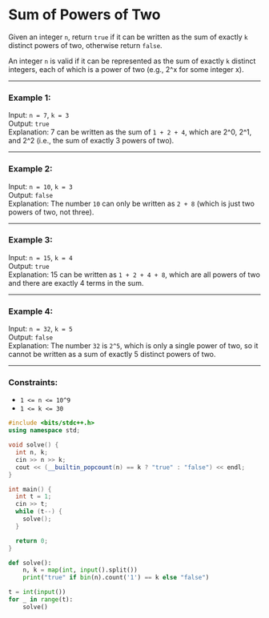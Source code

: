 #  Sum of Powers of Two  


Given an integer `n`, return `true` if it can be written as the sum of exactly `k` distinct powers of two, otherwise return `false`.

An integer `n` is valid if it can be represented as the sum of exactly `k` distinct integers, each of which is a power of two (e.g., 2^x for some integer x).

---
### Example 1:

Input: `n = 7`, `k = 3`  
Output: `true`  
Explanation: 7 can be written as the sum of `1 + 2 + 4`, which are 2^0, 2^1, and 2^2 (i.e., the sum of exactly 3 powers of two).

---
### Example 2:

Input: `n = 10`, `k = 3`  
Output: `false`  
Explanation: The number `10` can only be written as `2 + 8` (which is just two powers of two, not three).

---
### Example 3:

Input: `n = 15`, `k = 4`  
Output: `true`  
Explanation: 15 can be written as `1 + 2 + 4 + 8`, which are all powers of two and there are exactly 4 terms in the sum.

---
### Example 4:

Input: `n = 32`, `k = 5`  
Output: `false`  
Explanation: The number `32` is `2^5`, which is only a single power of two, so it cannot be written as a sum of exactly 5 distinct powers of two.

---
### Constraints:

- `1 <= n <= 10^9`
- `1 <= k <= 30`


```cpp
#include <bits/stdc++.h>
using namespace std;

void solve() {
  int n, k;
  cin >> n >> k;
  cout << (__builtin_popcount(n) == k ? "true" : "false") << endl;
}

int main() {
  int t = 1;
  cin >> t;
  while (t--) {
    solve();
  }

  return 0;
}

```

```python
def solve():
    n, k = map(int, input().split())
    print("true" if bin(n).count('1') == k else "false")

t = int(input())
for _ in range(t):
	solve()
```